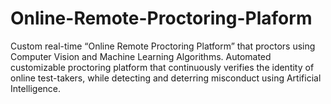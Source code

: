 # Online-Remote-Proctoring-Plaform
Custom real-time “Online Remote Proctoring Platform” that proctors using Computer Vision and Machine Learning Algorithms. 
Automated customizable proctoring platform that continuously verifies the identity of online test-takers, while detecting and deterring misconduct using Artificial Intelligence.
